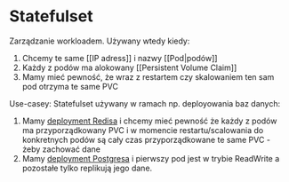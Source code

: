# Statefulset

Zarządzanie workloadem. Używany wtedy kiedy:

1. Chcemy te same [[IP adress]] i nazwy [[Pod|podów]]
2. Każdy z podów ma alokowany [[Persistent Volume Claim]]
3. Mamy mieć pewność, że wraz z restartem czy skalowaniem ten sam pod otrzyma te same PVC

Use-casey: Statefulset używany w ramach np. deployowania baz danych:

1. Mamy [deployment Redisa](https://k21academy.com/docker-kubernetes/statefulset/) i chcemy mieć pewność że każdy z podów ma przyporządkowany PVC i w momencie restartu/scalowania do konkretnych podów są cały czas przyporządkowane te same PVC - żeby zachować dane
2. Mamy [deployment Postgresa](https://spacelift.io/blog/kubernetes-statefulset) i pierwszy pod jest w trybie ReadWrite a pozostałe tylko replikują jego dane.